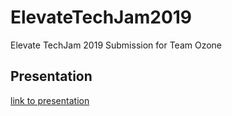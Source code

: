 # ElevateTechJam2019
Elevate TechJam 2019 Submission for Team Ozone

## Presentation
[link to presentation](https://docs.google.com/presentation/d/1CLDy0aEBeLpno5sUeRH8iTjbjiMeCPxHJ0W_02R6L2E/edit?usp=sharing)